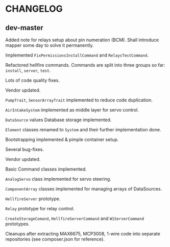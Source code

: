 # CHANGELOG

## dev-master

Added note for relays setup about pin numeration (BCM). Shall introduce mapper
 some day to solve it permanently.

Implemented `FixPermissionsInstallCommand` and `RelaysTestCommand`.

Refactored hellfire commands. Commands are split into three groups so far:
 `install`, `server`, `test`.

Lots of code quality fixes.

Vendor updated.

`PumpTrait`, `SensorArrayTrait` implemented to reduce code duplication.
  
`AirIntakeSystem` implemented as middle layer for servo control.

`DataSource` values Database storage implemented.

`Element` classes renamed to `System` and their further implementation done.

Bootstrapping implemented & pimple container setup.

Several bug-fixes.

Vendor updated.

Basic Command classes implemented.

`AnalogServo` class implemented for servo steering. 

`ComponentArray` classes implemented for managing arrays of DataSources.

`HellfireServer` prototype.

`Relay` prototype for relay control.

`CreateStorageComand`, `HellfireServerCommand` and `W1ServerCommand` prototypes.

Cleanups after extracting MAX6675, MCP3008, 1-wire code into separate
repositories (see composer.json for reference).  
